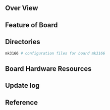 ## Over View

## Feature of Board

## Directories

```sh
mk3166 # configuration files for board mk3166
```

## Board Hardware Resources

## Update log

## Reference
